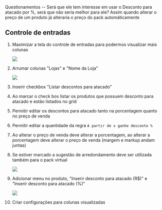 

Questionamentos
-- Será que ele tem interesse em usar o Desconto para atacado por %, será que não seria melhor para ele?
    Assim quando alterar o preço de um produto já alteraria o preço do pack automáticamente
    
## Controle de entradas
1. Maximizar a tela do controle de entradas para podermos visualizar mais colunas

    ![](https://github.com/Rodrigo80221/AnalisesDeSoftware/blob/main/Imagens/AtacadoWEB/Maximizar.jpg?raw=true)

1. Arrumar colunas "Lojas" e "Nome da Loja"

    ![](https://github.com/Rodrigo80221/AnalisesDeSoftware/blob/main/Imagens/AtacadoWEB/ColunaLojaNomeDaLoja.jpg?raw=true)    

1. Inserir checkbox "Listar descontos para atacado"
1. Ao marcar o check box listar os produtos que possuem desconto para atacado e estão listados no grid
1. Permitir editar os descontos para atacado tanto na porcentagem quanto no preço de venda
1. Permitir editar a quantidade da regra `A partir de x ganhe desconto %`
1. Ao alterar o preço de venda deve alterar a porcentagem, ao alterar a porcentagem deve alterar o preço de venda (margem e markup andam juntas)
1. Se estiver marcado a sugestão de arredondamento deve ser utilizada também para o pack virtual

    ![](https://github.com/Rodrigo80221/AnalisesDeSoftware/blob/main/Imagens/AtacadoWEB/ListarPacks2.jpg?raw=true)

1. Adicionar menu no produto, "Inserir desconto para atacado (R$)" e "Inserir desconto para atacado (%)"

    ![](https://github.com/Rodrigo80221/AnalisesDeSoftware/blob/main/Imagens/AtacadoWEB/ListarPacks3.jpg?raw=true)




1. Criar configurações para colunas visualizadas
































